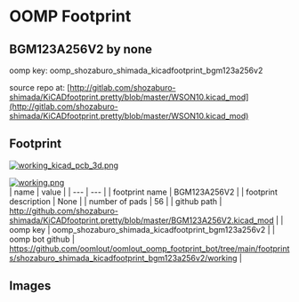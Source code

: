 # OOMP Footprint  
## BGM123A256V2  by none  
  
oomp key: oomp_shozaburo_shimada_kicadfootprint_bgm123a256v2  
  
source repo at: [http://gitlab.com/shozaburo-shimada/KiCADfootprint.pretty/blob/master/WSON10.kicad_mod](http://gitlab.com/shozaburo-shimada/KiCADfootprint.pretty/blob/master/WSON10.kicad_mod)  
## Footprint  
  
[![working_kicad_pcb_3d.png](working_kicad_pcb_3d_600.png)](working_kicad_pcb_3d.png)  
  
[![working.png](working_600.png)](working.png)  
| name | value | 
| --- | --- | 
| footprint name | BGM123A256V2 | 
| footprint description | None | 
| number of pads | 56 | 
| github path | http://github.com/shozaburo-shimada/KiCADfootprint.pretty/blob/master/BGM123A256V2.kicad_mod | 
| oomp key | oomp_shozaburo_shimada_kicadfootprint_bgm123a256v2 | 
| oomp bot github | https://github.com/oomlout/oomlout_oomp_footprint_bot/tree/main/footprints/shozaburo_shimada_kicadfootprint_bgm123a256v2/working | 
## Images  
